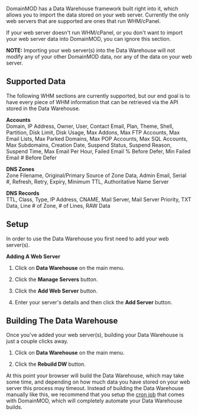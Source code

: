DomainMOD has a Data Warehouse framework built right into it, which allows you to import the data stored on your web server. Currently the only web servers that are supported are ones that run WHM/cPanel.

If your web server doesn't run WHM/cPanel, or you don't want to import your web server data into DomainMOD, you can ignore this section.

**NOTE:** Importing your web server(s) into the Data Warehouse will not modify any of your other DomainMOD data, nor any of the data on your web server.

Supported Data
--------------
The following WHM sections are currently supported, but our end goal is to have every piece of WHM information that can be retrieved via the API stored in the Data Warehouse.

**Accounts**  
Domain, IP Address, Owner, User, Contact Email, Plan, Theme, Shell, Partition, Disk Limit, Disk Usage, Max Addons, Max FTP Accounts, Max Email Lists, Max Parked Domains, Max POP Accounts, Max SQL Accounts, Max Subdomains, Creation Date, Suspend Status, Suspend Reason, Suspend Time, Max Email Per Hour, Failed Email % Before Defer, Min Failed Email # Before Defer

**DNS Zones**  
Zone Filename, Original/Primary Source of Zone Data, Admin Email, Serial #, Refresh, Retry, Expiry, Minimum TTL, Authoritative Name Server

**DNS Records**  
TTL, Class, Type, IP Address, CNAME, Mail Server, Mail Server Priority, TXT Data, Line # of Zone, # of Lines, RAW Data

Setup
-----
In order to use the Data Warehouse you first need to add your web server(s).

**Adding A Web Server**

1. Click on **Data Warehouse** on the main menu.

2. Click the **Manage Servers** button.

3. Click the **Add Web Server** button.

4. Enter your server's details and then click the **Add Server** button.

Building The Data Warehouse
---------------------------
Once you've added your web server(s), building your Data Warehouse is just a couple clicks away.

1. Click on **Data Warehouse** on the main menu.

2. Click the **Rebuild DW** button.

At this point your browser will build the Data Warehouse, which may take some time, and depending on how much data you have stored on your web server this process may timeout. Instead of building the Data Warehouse manually like this, we recommend that you setup the [cron job](getting-started.md#cron-job) that comes with DomainMOD, which will completely automate your Data Warehouse builds. 
